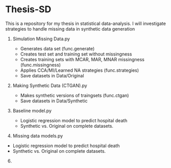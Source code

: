 # Thesis-SD
This is a repository for my thesis in statistical data-analysis. I will investigate strategies to handle missing data in synthetic data generation

1. Simulation Missing Data.py
   - Generates data set (func.generate)
   - Creates test set and training set without missingness
   - Creates training sets with MCAR, MAR, MNAR missingness (func.missingness)
   - Applies CCA/MI/Learned NA strategies (func.strategies)
   - Save datasets in Data/Original

2. Making Synthetic Data (CTGAN).py
   - Makes synthetic versions of traingsets (func.ctgan)
   - Save datasets in Data/Synthetic

3. Baseline model.py
   - Logistic regression model to predict hospital death
   - Synthetic vs. Original on complete datasets.
   
5. Missing data models.py
  - Logistic regression model to predict hospital death
  - Synthetic vs. Original on complete datasets.

6.
